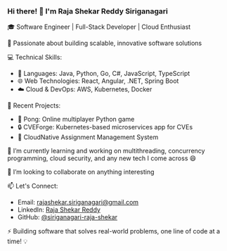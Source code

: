 ### Hi there! 👋 I'm Raja Shekar Reddy Siriganagari

🎓 Software Engineer | Full-Stack Developer | Cloud Enthusiast

🚀 Passionate about building scalable, innovative software solutions

💻 Technical Skills:
- 🧰 Languages: Java, Python, Go, C#, JavaScript, TypeScript
- 🌐 Web Technologies: React, Angular, .NET, Spring Boot
- ☁️ Cloud & DevOps: AWS, Kubernetes, Docker

🔬 Recent Projects:
- 🤖 Pong: Online multiplayer Python game
- 🔒 CVEForge: Kubernetes-based microservices app for CVEs
- 📝 CloudNative Assignment Management System

🌱 I’m currently learning and working on multithreading, concurrency programming, cloud security, and any new tech I come across 😄

👯 I’m looking to collaborate on anything interesting

📫 Let's Connect:
- Email: rajashekar.siriganagari@gmail.com
- LinkedIn: [Raja Shekar Reddy](https://www.linkedin.com/in/raja-shekar-reddy)
- GitHub: [@siriganagari-raja-shekar](https://github.com/siriganagari-raja-shekar)

⚡ Building software that solves real-world problems, one line of code at a time! 💡
